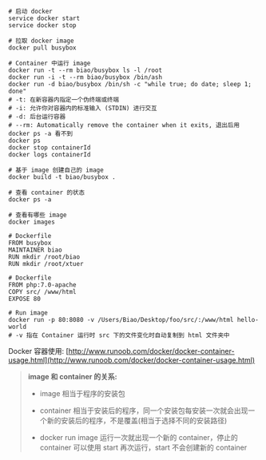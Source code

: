```
# 启动 docker
service docker start
service docker stop

# 拉取 docker image
docker pull busybox

# Container 中运行 image
docker run -t --rm biao/busybox ls -l /root
docker run -i -t --rm biao/busybox /bin/ash
docker run -d biao/busybox /bin/sh -c "while true; do date; sleep 1; done"
# -t: 在新容器内指定一个伪终端或终端
# -i: 允许你对容器内的标准输入 (STDIN) 进行交互
# -d: 后台运行容器
# --rm: Automatically remove the container when it exits, 退出后用 docker ps -a 看不到
docker ps
docker stop containerId
docker logs containerId

# 基于 image 创建自己的 image
docker build -t biao/busybox .

# 查看 container 的状态
docker ps -a

# 查看有哪些 image
docker images
```

```
# Dockerfile
FROM busybox
MAINTAINER biao
RUN mkdir /root/biao
RUN mkdir /root/xtuer
```

```
# Dockerfile
FROM php:7.0-apache
COPY src/ /www/html
EXPOSE 80

# Run image
docker run -p 80:8080 -v /Users/Biao/Desktop/foo/src/:/www/html hello-world
# -v 指在 Container 运行时 src 下的文件变化时自动复制到 html 文件夹中
```

Docker 容器使用: [http://www.runoob.com/docker/docker-container-usage.html](http://www.runoob.com/docker/docker-container-usage.html)

> **image 和 container 的关系:**
>
> * image 相当于程序的安装包
>
> * container 相当于安装后的程序，同一个安装包每安装一次就会出现一个新的安装后的程序，不是覆盖\(相当于选择不同的安装路径\)
>
> * docker run image 运行一次就出现一个新的 container，停止的 container 可以使用 start 再次运行，start 不会创建新的 container



